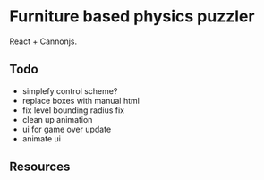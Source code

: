 # Furniture based physics puzzler
React + Cannonjs. 

## Todo
- simplefy control scheme?
- replace boxes with manual html
- fix level bounding radius fix 
- clean up animation 
- ui for game over update 
- animate ui 


## Resources 
